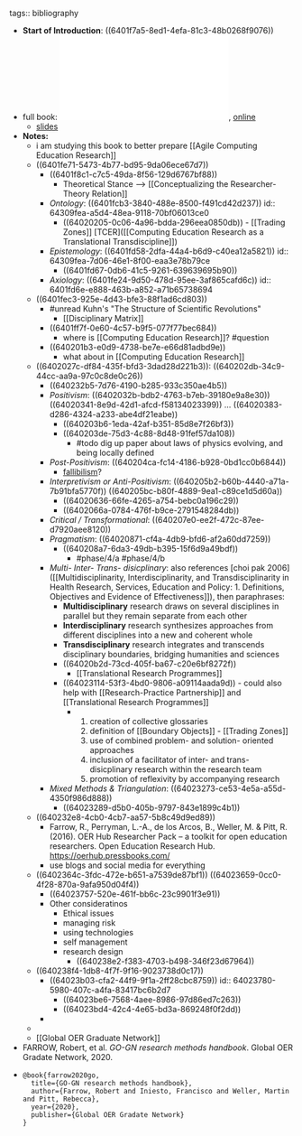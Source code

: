 tags:: bibliography

- **Start of Introduction**: ((6401f7a5-8ed1-4efa-81c3-48b0268f9076))
- full book: ![local copy](../assets/Research-Methods-Handbook-1649270384_1677850406700_0.pdf), [online](https://open.library.okstate.edu/gognresearchmethods/)
	- [slides](https://www.slideshare.net/eLearnCenter/research-methods-uoc-2013)
- **Notes:**
	- i am studying this book to better prepare [[Agile Computing Education Research]]
	- ((6401fe71-5473-4b77-bd95-9da06ece67d7))
		- ((6401f8c1-c7c5-49da-8f56-129d6767bf88))
			- Theoretical Stance --> [[Conceptualizing the Researcher-Theory Relation]]
		- *Ontology*: ((6401fcb3-3840-488e-8500-f491cd42d237))
		  id:: 64309fea-a5d4-48ea-9118-70bf06013ce0
			- ((64020205-0c06-4a96-bdda-296eea0850db)) - [[Trading Zones]] [TCER]([[Computing Education Research as a Translational Transdiscipline]])
		- *Epistemology*: ((6401fd58-2dfa-44a4-b6d9-c40ea12a5821))
		  id:: 64309fea-7d06-46e1-8f00-eaa3e78b79ce
			- ((6401fd67-0db6-41c5-9261-639639695b90))
		- *Axiology*: ((6401fe24-9d50-478d-95ee-3af865cafd6c))
		  id:: 6401fd6e-e888-463b-a852-a71b65738694
	- ((6401fec3-925e-4d43-bfe3-88f1ad6cd803))
		- #unread Kuhn's "The Structure of Scientific Revolutions"
			- [[Disciplinary Matrix]]
		- ((6401ff7f-0e60-4c57-b9f5-077f77bec684))
			- where is [[Computing Education Research]]? #question
		- ((640201b3-e0d9-4738-be7e-e66d81adbd9e))
			- what about in [[Computing Education Research]]
	- ((6402027c-df84-435f-bfd3-3dad28d221b3)): ((640202db-34c9-44cc-aa9a-97c0c8de0c26))
		- ((640232b5-7d76-4190-b285-933c350ae4b5))
		- *Positivism*: ((6402032b-bdb2-4763-b7eb-39180e9a8e30)) ((64020341-8e9d-42d1-afcd-f58134023399)) ... ((64020383-d286-4324-a233-abe4df21eabe))
			- ((640203b6-1eda-42af-b351-85d8e7f26bf3))
			- ((640203de-75d3-4c88-8d48-91fef57da108))
				- #todo dig up paper about laws of physics evolving, and being locally defined
		- *Post-Positivism*: ((640204ca-fc14-4186-b928-0bd1cc0b6844))
			- [fallibilism](https://iep.utm.edu/fallibil/#:~:text=Fallibilism%20is%20the%20epistemological%20thesis,the%20truth%20of%20the%20belief.)?
		- *Interpretivism or Anti-Positivism*: ((640205b2-b60b-4440-a71a-7b91bfa5770f)) ((640205bc-b80f-4889-9ea1-c89ce1d5d60a))
			- ((64020636-66fe-4265-a754-bebc0a196c29))
			- ((6402066a-0784-476f-b9ce-2791548284db))
		- *Critical / Transformational*: ((640207e0-ee2f-472c-87ee-d7920aee8120))
		- *Pragmatism*: ((64020871-cf4a-4db9-bfd6-af2a60dd7259))
			- ((640208a7-6da3-49db-b395-15f6d9a49bdf))
				- #phase/4/a #phase/4/b
		- *Multi- Inter- Trans- disicplinary*: also references [choi pak 2006]([[Multidisciplinarity, Interdisciplinarity, and Transdisciplinarity in Health Research, Services, Education and Policy: 1. Definitions, Objectives and Evidence of Effectiveness]]), then paraphrases:
			- **Multidisciplinary** research draws on several disciplines in parallel but they remain separate from each other
			- **Interdisciplinary** research synthesizes approaches from different disciplines into a new and coherent whole
			- **Transdisciplinary** research integrates and transcends disciplinary boundaries, bridging humanities and sciences
			- ((64020b2d-73cd-405f-ba67-c20e6bf8272f))
				- [[Translational Research Programmes]]
			- ((64023114-53f3-4bd0-9806-a09114aada9d)) - could also help with [[Research-Practice Partnership]] and [[Translational Research Programmes]]
				- 1. creation of collective glossaries
				  2. definition of [[Boundary Objects]] - [[Trading Zones]]
				  3. use of combined problem- and solution- oriented approaches
				  4. inclusion of a facilitator of inter- and trans- disicplinary research within the research team
				  5. promotion of reflexivity by accompanying research
		- *Mixed Methods & Triangulation*: ((64023273-ce53-4e5a-a55d-4350f986d888))
			- ((64023289-d5b0-405b-9797-843e1899c4b1))
	- ((640232e8-4cb0-4cb7-aa57-5b8c49d9ed89))
		- Farrow, R., Perryman, L.-A., de los Arcos, B., Weller, M. & Pitt, R. (2016). OER Hub Researcher Pack – a toolkit for open education researchers. Open Education Research Hub. https://oerhub.pressbooks.com/
		- use blogs and social media for everything
	- ((6402364c-3fdc-472e-b651-a7539de87bf1)) ((64023659-0cc0-4f28-870a-9afa950d04f4))
		- ((64023757-520e-461f-bb6c-23c9901f3e91))
		- Other consideratinos
			- Ethical issues
			- managing risk
			- using technologies
			- self management
			- research design
				- ((640238e2-f383-4703-b498-346f23d67964))
	- ((640238f4-1db8-4f7f-9f16-9023738d0c17))
		- ((64023b03-cfa2-44f9-9f1a-2ff28cbc8759))
		  id:: 64023780-5980-407c-a4fa-83417bc6b2d7
			- ((64023be6-7568-4aee-8986-97d86ed7c263))
			- ((64023bd4-42c4-4e65-bd3a-869248f0f2dd))
		-
	-
	- [[Global OER Graduate Network]]
- FARROW, Robert, et al. *GO-GN research methods handbook*. Global OER Gradate Network, 2020.
- ```
  @book{farrow2020go,
    title={GO-GN research methods handbook},
    author={Farrow, Robert and Iniesto, Francisco and Weller, Martin and Pitt, Rebecca},
    year={2020},
    publisher={Global OER Gradate Network}
  }
  ```